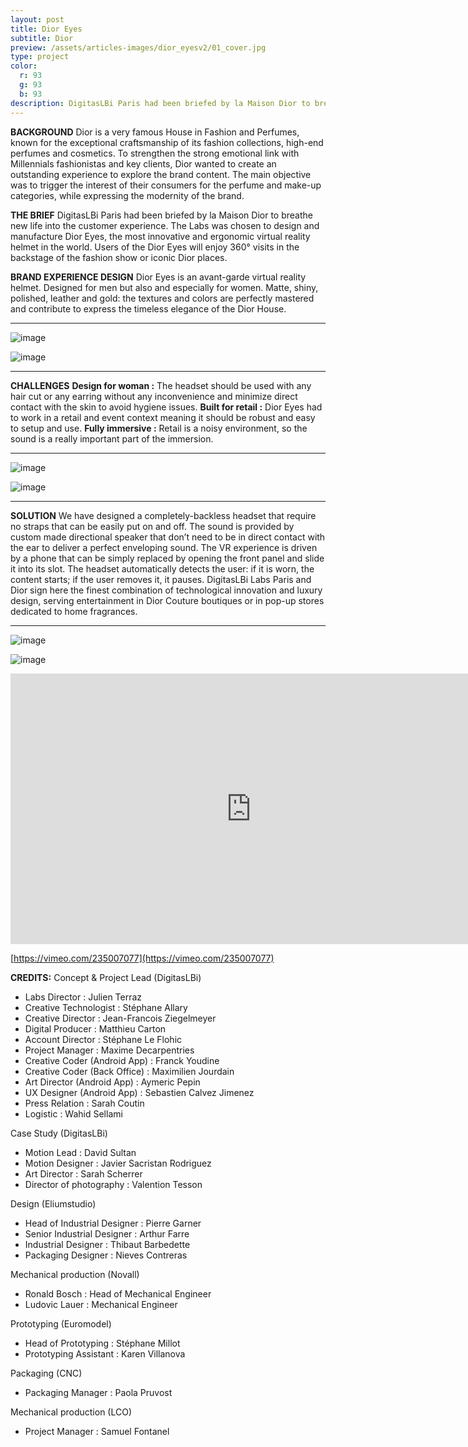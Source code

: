 ```yaml
---
layout: post
title: Dior Eyes
subtitle: Dior
preview: /assets/articles-images/dior_eyesv2/01_cover.jpg
type: project
color:
  r: 93
  g: 93
  b: 93
description: DigitasLBi Paris had been briefed by la Maison Dior to breathe new life into the customer experience. The Labs was chosen to design and manufacture Dior Eyes, the most innovative and ergonomic virtual reality helmet in the world. Users of the Dior Eyes will enjoy 360° visits in the backstage of the fashion show or iconic Dior places.
---
```


**BACKGROUND**
Dior is a very famous House in Fashion and Perfumes, known for the exceptional craftsmanship of its fashion collections, high-end perfumes and cosmetics. To strengthen the strong emotional link with Millennials fashionistas and key clients, Dior wanted to create an outstanding experience to explore the brand content. The main objective was to trigger the interest of their consumers for the perfume and make-up categories, while expressing the modernity of the brand.

**THE BRIEF**
DigitasLBi Paris had been briefed by la Maison Dior to breathe new life into the customer experience. The Labs was chosen to design and manufacture Dior Eyes, the most innovative and ergonomic virtual reality helmet in the world. Users of the Dior Eyes will enjoy 360° visits in the backstage of the fashion show or iconic Dior places.

**BRAND EXPERIENCE DESIGN**
Dior Eyes is an avant-garde virtual reality helmet. Designed for men but also and especially for women. Matte, shiny, polished, leather and gold: the textures and colors are perfectly mastered and contribute to express the timeless elegance of the Dior House.

----------
![image](/assets/articles-images/dior_eyesv2/02.jpg)



![image](/assets/articles-images/dior_eyesv2/03.jpg)

----------

**CHALLENGES**
**Design for woman :** The headset should be used with any hair cut or any earring without any inconvenience and minimize direct contact with the skin to avoid hygiene issues.
**Built for retail :** Dior Eyes had to work in a retail and event context meaning it should be robust and easy to setup and use.
**Fully immersive :** Retail is a noisy environment, so the sound is a really important part of the immersion.

----------
![image](/assets/articles-images/dior_eyesv2/04.jpg)



![image](/assets/articles-images/dior_eyesv2/05.jpg)

----------

**SOLUTION**
We have designed a completely-backless headset that require no straps that can be easily put on and off. The sound is provided by custom made directional speaker that don’t need to be in direct contact with the ear to deliver a perfect enveloping sound.
The VR experience is driven by a phone that can be simply replaced by opening the front panel and slide it into its slot.
The headset automatically detects the user: if it is worn, the content starts; if the user removes it, it pauses.
DigitasLBi Labs Paris and Dior sign here the finest combination of technological innovation and luxury design, serving entertainment in Dior Couture boutiques or in pop-up stores dedicated to home fragrances.

----------
![image](/assets/articles-images/dior_eyesv2/06.jpg)



![image](/assets/articles-images/dior_eyesv2/07.jpg)



<iframe src="https://player.vimeo.com/video/235007077" width="770" height="433" frameborder="0" webkitallowfullscreen mozallowfullscreen allowfullscreen class="uk-responsive-width"></iframe>


[https://vimeo.com/235007077](https://vimeo.com/235007077)


**CREDITS:**
Concept & Project Lead (DigitasLBi)

- Labs Director : Julien Terraz
- Creative Technologist : Stéphane Allary
- Creative Director : Jean-Francois Ziegelmeyer
- Digital Producer : Matthieu Carton
- Account Director : Stéphane Le Flohic
- Project Manager : Maxime Decarpentries
- Creative Coder (Android App) : Franck Youdine
- Creative Coder (Back Office) : Maximilien Jourdain
- Art Director (Android App) : Aymeric Pepin
- UX Designer (Android App) : Sebastien Calvez Jimenez
- Press Relation : Sarah Coutin
- Logistic : Wahid Sellami

Case Study (DigitasLBi)

- Motion Lead : David Sultan
- Motion Designer : Javier Sacristan Rodriguez
- Art Director : Sarah Scherrer
- Director of photography : Valention Tesson

Design (Eliumstudio)

- Head of Industrial Designer : Pierre Garner
- Senior Industrial Designer : Arthur Farre
- Industrial Designer : Thibaut Barbedette
- Packaging Designer : Nieves Contreras

Mechanical production (Novall)

- Ronald Bosch : Head of Mechanical Engineer
- Ludovic Lauer : Mechanical Engineer

Prototyping (Euromodel)

- Head of Prototyping : Stéphane Millot
- Prototyping Assistant : Karen Villanova

Packaging (CNC)

- Packaging Manager : Paola Pruvost

Mechanical production (LCO)

- Project Manager : Samuel Fontanel
